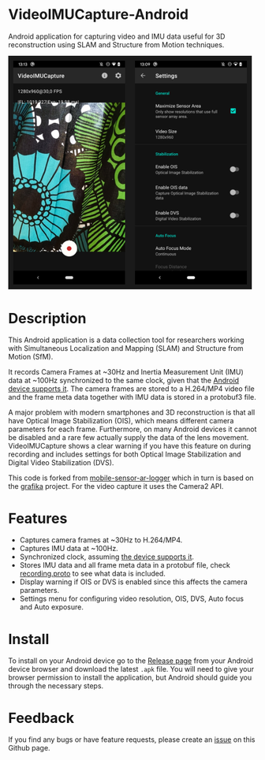 # VideoIMUCapture-Android
Android application for capturing video and IMU data useful for 3D reconstruction using SLAM and Structure from Motion techniques.


<img src="images/Capture.png" width="45%" border="10" ><img src="images/Settings.png" width="45%" border="10" > 

# Description
This Android application is a data collection tool for researchers working with Simultaneous Localization and Mapping (SLAM) and Structure from Motion (SfM).

It records Camera Frames at ~30Hz and Inertia Measurement Unit (IMU) data at ~100Hz synchronized to the same clock, given that the [Android device supports it](https://developer.android.com/reference/android/hardware/camera2/CameraCharacteristics#SENSOR_INFO_TIMESTAMP_SOURCE).
The camera frames are stored to a H.264/MP4 video file and the frame meta data together with IMU data is stored in a protobuf3 file.

A major problem with modern smartphones and 3D reconstruction is that all have Optical Image Stabilization (OIS), which means different camera parameters for each frame.
Furthermore, on many Android devices it cannot be disabled and a rare few actually supply the data of the lens movement.
VideoIMUCapture shows a clear warning if you have this feature on during recording and includes settings for both Optical Image Stabilization and Digital Video Stabilization (DVS).

This code is forked from [mobile-sensor-ar-logger](https://github.com/OSUPCVLab/mobile-ar-sensor-logger) which in turn is based on the [grafika](https://github.com/google/grafika/blob/master/app/src/main/java/com/android/grafika/CameraCaptureActivity.java) project.
For the video capture it uses the Camera2 API.

# Features
- Captures camera frames at ~30Hz to H.264/MP4.
- Captures IMU data at ~100Hz.
- Synchronized clock, assuming [the device supports it](https://developer.android.com/reference/android/hardware/camera2/CameraCharacteristics#SENSOR_INFO_TIMESTAMP_SOURCE).
- Stores IMU data and all frame meta data in a protobuf file, check [recording.proto](https://github.com/DavidGillsjo/VideoIMUCapture-Android/blob/master/protobuf/recording.proto) to see what data is included.
- Display warning if OIS or DVS is enabled since this affects the camera parameters.
- Settings menu for configuring video resolution, OIS, DVS, Auto focus and Auto exposure.

# Install
To install on your Android device go to the [Release page](https://github.com/DavidGillsjo/VideoIMUCapture-Android/releases) from your Android device browser and download the latest `.apk` file. You will need to give your browser permission to install the application, but Android should guide you through the necessary steps.

# Feedback
If you find any bugs or have feature requests, please create an [issue](https://github.com/DavidGillsjo/VideoIMUCapture-Android/issues) on this Github page.
